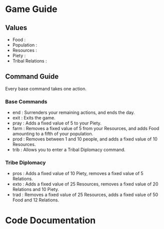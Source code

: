 # Game Guide

## Values

* Food : 
* Population :
* Resources :
* Piety :
* Tribal Relations :

## Command Guide

Every base command takes one action.

### Base Commands

* end : Surrenders your remaining actions, and ends the day.
* exit : Exits the game.
* pray : Adds a fixed value of 5 to your Piety.
* farm : Removes a fixed value of 5 from your Resources, and adds Food amounting to a fifth of your population.
* prod : Removes between 1 and 10 people, and adds a fixed value of 10 Resources.
* trib : Allows you to enter a Tribal Diplomacy command.

### Tribe Diplomacy 

* pros : Adds a fixed value of 10 Piety, removes a fixed value of 5 Relations.
* exto : Adds a fixed value of 25 Resources, removes a fixed value of 20 Relations and 10 Piety.
* trad : Removes a fixed value of 25 Resources, adds a fixed value of 50 Food and 12 Relations.

# Code Documentation
